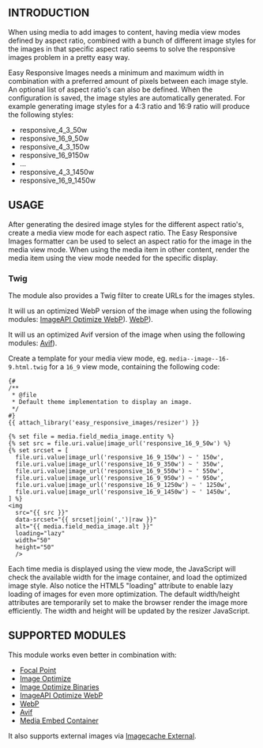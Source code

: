 INTRODUCTION
------------

When using media to add images to content, having media view modes defined by
aspect ratio, combined with a bunch of different image styles for the images in
that specific aspect ratio seems to solve the responsive images problem in a
pretty easy way.

Easy Responsive Images needs a minimum and maximum width in combination with a
preferred amount of pixels between each image style. An optional list of aspect
ratio's can also be defined. When the configuration is saved, the image styles
are automatically generated. For example generating image styles for a 4:3
ratio and 16:9 ratio will produce the following styles:

* responsive_4_3_50w
* responsive_16_9_50w
* responsive_4_3_150w
* responsive_16_9150w
* …
* responsive_4_3_1450w
* responsive_16_9_1450w


USAGE
------------

After generating the desired image styles for the different aspect ratio's,
create a media view mode for each aspect ratio. The Easy Responsive Images
formatter can be used to select an aspect ratio for the image in the media
view mode. When using the media item in other content, render the media item
using the view mode needed for the specific display.


### Twig

The module also provides a Twig filter to create URLs for the images styles.

It will us an optimized WebP version of the image when using the following
modules:
[ImageAPI Optimize WebP](https://www.drupal.org/project/imageapi_optimize_webp)).
[WebP](https://www.drupal.org/project/webp)).

It will us an optimized Avif version of the image when using the following
modules:
[Avif](https://www.drupal.org/project/avif)).

Create a template for your media view mode, eg. `media--image--16-9.html.twig`
for a `16_9` view mode, containing the following code:

```
{#
/**
 * @file
 * Default theme implementation to display an image.
 */
#}
{{ attach_library('easy_responsive_images/resizer') }}

{% set file = media.field_media_image.entity %}
{% set src = file.uri.value|image_url('responsive_16_9_50w') %}
{% set srcset = [
  file.uri.value|image_url('responsive_16_9_150w') ~ ' 150w',
  file.uri.value|image_url('responsive_16_9_350w') ~ ' 350w',
  file.uri.value|image_url('responsive_16_9_550w') ~ ' 550w',
  file.uri.value|image_url('responsive_16_9_950w') ~ ' 950w',
  file.uri.value|image_url('responsive_16_9_1250w') ~ ' 1250w',
  file.uri.value|image_url('responsive_16_9_1450w') ~ ' 1450w',
] %}
<img
  src="{{ src }}"
  data-srcset="{{ srcset|join(',')|raw }}"
  alt="{{ media.field_media_image.alt }}"
  loading="lazy"
  width="50"
  height="50"
  />
```

Each time media is displayed using the view mode, the JavaScript will check the
available width for the image container, and load the optimized image style.
Also notice the HTML5 "loading" attribute to enable lazy loading of images for
even more optimization. The default width/height attributes are temporarily set
to make the browser render the image more efficiently. The width and height
will be updated by the resizer JavaScript.

SUPPORTED MODULES
------------

This module works even better in combination with:
* [Focal Point](https://www.drupal.org/project/focal_point)
* [Image Optimize](https://www.drupal.org/project/imageapi_optimize)
* [Image Optimize Binaries](https://www.drupal.org/project/imageapi_optimize_binaries)
* [ImageAPI Optimize WebP](https://www.drupal.org/project/imageapi_optimize_webp)
* [WebP](https://www.drupal.org/project/webp)
* [Avif](https://www.drupal.org/project/avif)
* [Media Embed Container](https://www.drupal.org/project/media_embed_container)

It also supports external images via [Imagecache External](https://www.drupal.org/project/imagecache_external).
